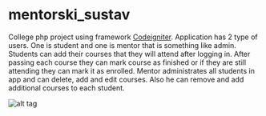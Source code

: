 # mentorski_sustav
College php project using framework [Codeigniter](https://www.codeigniter.com/). Application has 2 type of users. One is student and one is mentor that is something like admin. Students can add their courses that they will attend after logging in. After passing each course they can mark course as finished or if they are still attending they can mark it as enrolled. Mentor administrates all students in app and can delete, add and edit courses. Also he can remove and add additional courses to each student.

![alt tag]()


